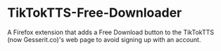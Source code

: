 # TikTokTTS-Free-Downloader
A Firefox extension that adds a Free Download button to the TikTokTTS (now Gesserit.co)'s  web page to avoid signing up with an account.

